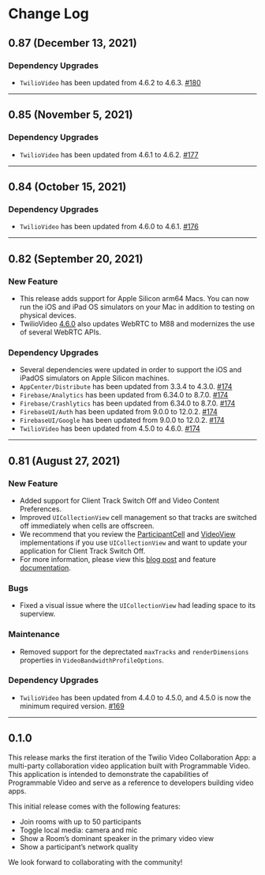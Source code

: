 # Change Log

## 0.87 (December 13, 2021)

### Dependency Upgrades

- `TwilioVideo` has been updated from 4.6.2 to 4.6.3. [#180](https://github.com/twilio/twilio-video-app-ios/pull/180)

-----------

## 0.85 (November 5, 2021)

### Dependency Upgrades

- `TwilioVideo` has been updated from 4.6.1 to 4.6.2. [#177](https://github.com/twilio/twilio-video-app-ios/pull/177)

-----------

## 0.84 (October 15, 2021)

### Dependency Upgrades

- `TwilioVideo` has been updated from 4.6.0 to 4.6.1. [#176](https://github.com/twilio/twilio-video-app-ios/pull/176)

-----------

## 0.82 (September 20, 2021)

### New Feature

- This release adds support for Apple Silicon arm64 Macs. You can now run the iOS and iPad OS simulators on your Mac in addition to testing on physical devices.
- TwilioVideo [4.6.0](https://www.twilio.com/docs/video/changelog-twilio-video-ios-latest#460-september-17-2021) also updates WebRTC to M88 and modernizes the use of several WebRTC APIs.

### Dependency Upgrades

- Several dependencies were updated in order to support the iOS and iPadOS simulators on Apple Silicon machines.
- `AppCenter/Distribute` has been updated from 3.3.4 to 4.3.0. [#174](https://github.com/twilio/twilio-video-app-ios/pull/174)
- `Firebase/Analytics` has been updated from 6.34.0 to 8.7.0. [#174](https://github.com/twilio/twilio-video-app-ios/pull/174)
- `Firebase/Crashlytics` has been updated from 6.34.0 to 8.7.0. [#174](https://github.com/twilio/twilio-video-app-ios/pull/174)
- `FirebaseUI/Auth` has been updated from 9.0.0 to 12.0.2. [#174](https://github.com/twilio/twilio-video-app-ios/pull/174)
- `FirebaseUI/Google` has been updated from 9.0.0 to 12.0.2. [#174](https://github.com/twilio/twilio-video-app-ios/pull/174)
- `TwilioVideo` has been updated from 4.5.0 to 4.6.0. [#174](https://github.com/twilio/twilio-video-app-ios/pull/174)

-----------

## 0.81 (August 27, 2021)

### New Feature

- Added support for Client Track Switch Off and Video Content Preferences.
- Improved `UICollectionView` cell management so that tracks are switched off immediately when cells are offscreen.
- We recommend that you review the [ParticipantCell](https://github.com/twilio/twilio-video-app-ios/blob/v0.81/VideoApp/VideoApp/Views/Cells/Participant/ParticipantCell.swift) and [VideoView](https://github.com/twilio/twilio-video-app-ios/blob/v0.81/VideoApp/VideoApp/Views/VideoView/VideoView.swift) implementations if you use `UICollectionView` and want to update your application for Client Track Switch Off.
- For more information, please view this [blog post](https://www.twilio.com/blog/improve-efficiency-multi-party-video-experiences) and feature [documentation](https://www.twilio.com/docs/video/tutorials/using-bandwidth-profile-api#understanding-clientTrackSwitchOffControl).

### Bugs

- Fixed a visual issue where the `UICollectionView` had leading space to its superview.

### Maintenance

- Removed support for the deprectated `maxTracks` and `renderDimensions` properties in `VideoBandwidthProfileOptions`.

### Dependency Upgrades

- `TwilioVideo` has been updated from 4.4.0 to 4.5.0, and 4.5.0 is now the minimum required version. [#169](https://github.com/twilio/twilio-video-app-ios/pull/169)

-----------

## 0.1.0

This release marks the first iteration of the Twilio Video Collaboration App: a multi-party collaboration video application built with Programmable Video. This application is intended to demonstrate the capabilities of Programmable Video and serve as a reference to developers building video apps. 

This initial release comes with the following features:

- Join rooms with up to 50 participants
- Toggle local media: camera and mic
- Show a Room’s dominant speaker in the primary video view
- Show a participant’s network quality

We look forward to collaborating with the community!

